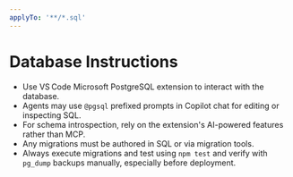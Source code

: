 ```yaml
---
applyTo: '**/*.sql'
---
```


# Database Instructions

- Use VS Code Microsoft PostgreSQL extension to interact with the database.
- Agents may use `@pgsql` prefixed prompts in Copilot chat for editing or inspecting SQL.
- For schema introspection, rely on the extension's AI-powered features rather than MCP.
- Any migrations must be authored in SQL or via migration tools.
- Always execute migrations and test using `npm test` and verify with `pg_dump` backups manually, especially before deployment.
